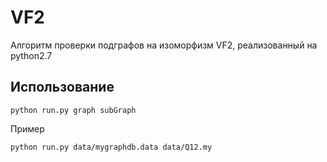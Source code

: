 # VF2
Алгоритм проверки подграфов на изоморфизм VF2, реализованный на python2.7

## Использование
```
python run.py graph subGraph
```

Пример
```
python run.py data/mygraphdb.data data/Q12.my
```
